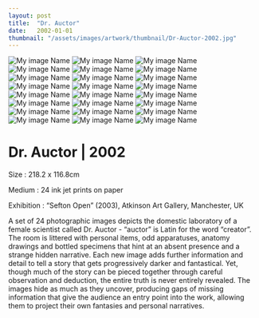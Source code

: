 ```yaml
---
layout: post
title:  "Dr. Auctor"
date:   2002-01-01
thumbnail: "/assets/images/artwork/thumbnail/Dr-Auctor-2002.jpg"
---
```


![My image Name](/assets/images/artwork/Dr-Auctor_01.jpg)
![My image Name](/assets/images/artwork/Dr-Auctor_02.jpg)
![My image Name](/assets/images/artwork/Dr-Auctor_03.jpg)
![My image Name](/assets/images/artwork/Dr-Auctor_04.jpg)
![My image Name](/assets/images/artwork/Dr-Auctor_05.jpg)
![My image Name](/assets/images/artwork/Dr-Auctor_06.jpg)
![My image Name](/assets/images/artwork/Dr-Auctor_07.jpg)
![My image Name](/assets/images/artwork/Dr-Auctor_08.jpg)
![My image Name](/assets/images/artwork/Dr-Auctor_09.jpg)
![My image Name](/assets/images/artwork/Dr-Auctor_10.jpg)
![My image Name](/assets/images/artwork/Dr-Auctor_11.jpg)
![My image Name](/assets/images/artwork/Dr-Auctor_12.jpg)
![My image Name](/assets/images/artwork/Dr-Auctor_13.jpg)
![My image Name](/assets/images/artwork/Dr-Auctor_14.jpg)
![My image Name](/assets/images/artwork/Dr-Auctor_15.jpg)
![My image Name](/assets/images/artwork/Dr-Auctor_16.jpg)
![My image Name](/assets/images/artwork/Dr-Auctor_17.jpg)
![My image Name](/assets/images/artwork/Dr-Auctor_18.jpg)
![My image Name](/assets/images/artwork/Dr-Auctor_19.jpg)
![My image Name](/assets/images/artwork/Dr-Auctor_20.jpg)
![My image Name](/assets/images/artwork/Dr-Auctor_21.jpg)
![My image Name](/assets/images/artwork/Dr-Auctor_22.jpg)
![My image Name](/assets/images/artwork/Dr-Auctor_23.jpg)
![My image Name](/assets/images/artwork/Dr-Auctor_24.jpg)

# Dr. Auctor | 2002

Size
: 218.2 x 116.8cm

Medium
: 24 ink jet prints on paper

Exhibition
: “Sefton Open” (2003), Atkinson Art Gallery, Manchester, UK
   
A set of 24 photographic images depicts the domestic laboratory of a female scientist called Dr. Auctor  - “auctor” is Latin for the word “creator”.  The room is littered with personal items, odd apparatuses, anatomy drawings and bottled specimens that hint at an absent presence and a strange hidden narrative.  Each new image adds further information and detail to tell a story that gets progressively darker and fantastical.  Yet, though much of the story can be pieced together through careful observation and deduction, the entire truth is never entirely revealed.  The images hide as much as they uncover, producing gaps of missing information that give the audience an entry point into the work, allowing them to project their own fantasies and personal narratives.